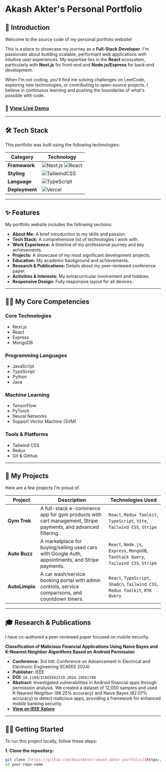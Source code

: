 # Akash Akter's Personal Portfolio

## 👋 Introduction

Welcome to the source code of my personal portfolio website!

This is a place to showcase my journey as a **Full-Stack Developer**. I'm passionate about building scalable, performant web applications with intuitive user experiences. My expertise lies in the **React** ecosystem, particularly with **Next.js** for front-end and **Node.js/Express** for back-end development.

When I'm not coding, you'll find me solving challenges on LeetCode, exploring new technologies, or contributing to open-source projects. I believe in continuous learning and pushing the boundaries of what's possible with code.

### 🚀 **[View Live Demo](https://akash-akter.vercel.app/)**

---

## 🛠️ Tech Stack

This portfolio was built using the following technologies:

| Category          | Technology                                                                                                                                                                                                                                                              |
| ----------------- | ----------------------------------------------------------------------------------------------------------------------------------------------------------------------------------------------------------------------------------------------------------------------- |
| **Framework** | ![Next.js](https://img.shields.io/badge/Next-black?style=for-the-badge&logo=next.js&logoColor=white) ![React](https://img.shields.io/badge/react-%2320232a.svg?style=for-the-badge&logo=react&logoColor=%2361DAFB)                                                           |
| **Styling** | ![TailwindCSS](https://img.shields.io/badge/tailwindcss-%2338B2AC.svg?style=for-the-badge&logo=tailwind-css&logoColor=white)                                                                                                                                                |
| **Language** | ![TypeScript](https://img.shields.io/badge/typescript-%23007ACC.svg?style=for-the-badge&logo=typescript&logoColor=white)                                                                                                                                                   |
| **Deployment** | ![Vercel](https://img.shields.io/badge/Vercel-000000?style=for-the-badge&logo=vercel&logoColor=white)                                                                                                                                                                       |

---

## ✨ Features

My portfolio website includes the following sections:

-   **About Me:** A brief introduction to my skills and passion.
-   **Tech Stack:** A comprehensive list of technologies I work with.
-   **Work Experience:** A timeline of my professional journey and key achievements.
-   **Projects:** A showcase of my most significant development projects.
-   **Education:** My academic background and achievements.
-   **Research & Publications:** Details about my peer-reviewed conference paper.
-   **Activities & Interests:** My extracurricular involvement and hobbies.
-   **Responsive Design:** Fully responsive layout for all devices.

---

## 👨‍💻 My Core Competencies

### Core Technologies
-   Next.js
-   React
-   Express
-   MongoDB

### Programming Languages
-   JavaScript
-   TypeScript
-   Python
-   Java

### Machine Learning
-   TensorFlow
-   PyTorch
-   Neural Networks
-   Support Vector Machine (SVM)

### Tools & Platforms
-   Tailwind CSS
-   Redux
-   Git & GitHub

---

## 🚀 My Projects

Here are a few projects I'm proud of.

| Project                                    | Description                                                                                          | Technologies Used                                                              |
| ------------------------------------------ | ---------------------------------------------------------------------------------------------------- | ------------------------------------------------------------------------------ |
| **Gym Trek** | A full-stack e-commerce app for gym products with cart management, Stripe payments, and advanced filtering. | `React`, `Redux Toolkit`, `TypeScript`, `Vite`, `Tailwind CSS`, `Stripe`       |
| **Auto Buzz** | A marketplace for buying/selling used cars with Google Auth, appointments, and Stripe payments.        | `React`, `Node.js`, `Express`, `MongoDB`, `TanStack Query`, `Tailwind CSS`, `Stripe` |
| **AutoLimpio** | A car wash/service booking portal with admin controls, service comparisons, and countdown timers.      | `React`, `TypeScript`, `Shadcn`, `Tailwind CSS`, `Redux Toolkit`, `RTK Query`  |

---

## 🎓 Research & Publications

I have co-authored a peer-reviewed paper focused on mobile security.

**Classification of Malicious Financial Applications Using Naive Bayes and K-Nearest Neighbor Algorithms Based on Android Permission**

-   **Conference:** 3rd Intl. Conference on Advancement in Electrical and Electronic Engineering (ICAEEE 2024)
-   **Publisher:** IEEE
-   **DOI:** `10.1109/ICAEEE62219.2024.10561780`
-   **Abstract:** Investigated vulnerabilities in Android financial apps through permission analysis. We created a dataset of 12,050 samples and used K-Nearest Neighbor ($88.25\%$ accuracy) and Naive Bayes ($82.07\%$ accuracy) to detect malicious apps, providing a framework for enhanced mobile banking security.
-   **[View on IEEE Xplore](https://doi.org/10.1109/ICAEEE62219.2024.10561780)**

---

## 🏃‍♂️ Getting Started

To run this project locally, follow these steps:

**1. Clone the repository:**
```bash
git clone [https://github.com/AkashAkter/akash-akter-portfolio](https://github.com/AkashAkter/akash-akter-portfolio)
cd your-repo-name